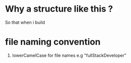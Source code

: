 # Why a structure like this ? 


So that when i build


# file naming convention
1. lowerCamelCase for file names e.g "fullStackDeveloper" 